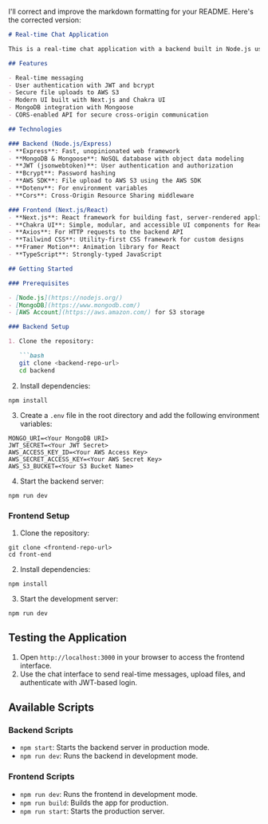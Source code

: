 I'll correct and improve the markdown formatting for your README. Here's the corrected version:

```markdown
# Real-time Chat Application

This is a real-time chat application with a backend built in Node.js using Express, MongoDB, and AWS services for storage, and a frontend built with Next.js and Chakra UI. The app supports user authentication, messaging, and file uploads with AWS S3 integration.

## Features

- Real-time messaging
- User authentication with JWT and bcrypt
- Secure file uploads to AWS S3
- Modern UI built with Next.js and Chakra UI
- MongoDB integration with Mongoose
- CORS-enabled API for secure cross-origin communication

## Technologies

### Backend (Node.js/Express)
- **Express**: Fast, unopinionated web framework
- **MongoDB & Mongoose**: NoSQL database with object data modeling
- **JWT (jsonwebtoken)**: User authentication and authorization
- **Bcrypt**: Password hashing
- **AWS SDK**: File upload to AWS S3 using the AWS SDK
- **Dotenv**: For environment variables
- **Cors**: Cross-Origin Resource Sharing middleware

### Frontend (Next.js/React)
- **Next.js**: React framework for building fast, server-rendered applications
- **Chakra UI**: Simple, modular, and accessible UI components for React
- **Axios**: For HTTP requests to the backend API
- **Tailwind CSS**: Utility-first CSS framework for custom designs
- **Framer Motion**: Animation library for React
- **TypeScript**: Strongly-typed JavaScript

## Getting Started

### Prerequisites

- [Node.js](https://nodejs.org/)
- [MongoDB](https://www.mongodb.com/)
- [AWS Account](https://aws.amazon.com/) for S3 storage

### Backend Setup

1. Clone the repository:

   ```bash
   git clone <backend-repo-url>
   cd backend
```

2. Install dependencies:

```shellscript
npm install
```


3. Create a `.env` file in the root directory and add the following environment variables:

```plaintext
MONGO_URI=<Your MongoDB URI>
JWT_SECRET=<Your JWT Secret>
AWS_ACCESS_KEY_ID=<Your AWS Access Key>
AWS_SECRET_ACCESS_KEY=<Your AWS Secret Key>
AWS_S3_BUCKET=<Your S3 Bucket Name>
```


4. Start the backend server:

```shellscript
npm run dev
```




### Frontend Setup

1. Clone the repository:

```shellscript
git clone <frontend-repo-url>
cd front-end
```


2. Install dependencies:

```shellscript
npm install
```


3. Start the development server:

```shellscript
npm run dev
```




## Testing the Application

1. Open `http://localhost:3000` in your browser to access the frontend interface.
2. Use the chat interface to send real-time messages, upload files, and authenticate with JWT-based login.


## Available Scripts

### Backend Scripts

- `npm start`: Starts the backend server in production mode.
- `npm run dev`: Runs the backend in development mode.


### Frontend Scripts

- `npm run dev`: Runs the frontend in development mode.
- `npm run build`: Builds the app for production.
- `npm run start`: Starts the production server.



```

